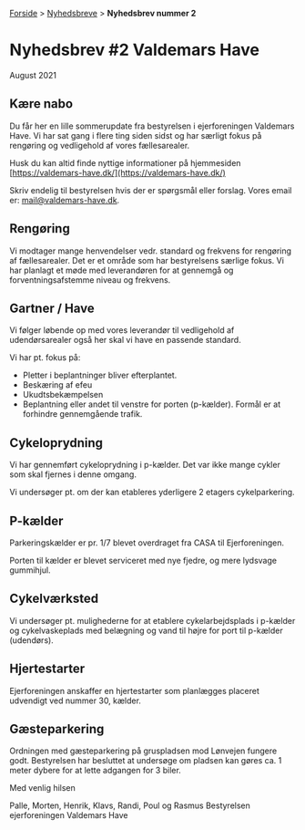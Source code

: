 [Forside](/) > [Nyhedsbreve](/nyhedsbreve) > **Nyhedsbrev nummer 2**

# Nyhedsbrev #2 Valdemars Have

August 2021

## Kære nabo

Du får her en lille sommerupdate fra bestyrelsen i ejerforeningen Valdemars Have. Vi har sat gang i flere ting siden sidst og har særligt fokus på rengøring og vedligehold af vores fællesarealer.

Husk du kan altid finde nyttige informationer på hjemmesiden [https://valdemars-have.dk/](https://valdemars-have.dk/) 

Skriv endelig til bestyrelsen hvis der er spørgsmål eller forslag. Vores email er: mail@valdemars-have.dk.

## Rengøring

Vi modtager mange henvendelser vedr. standard og frekvens for rengøring af fællesarealer. Det er et område som har bestyrelsens særlige fokus. Vi har planlagt et møde med leverandøren for at gennemgå og forventningsafstemme niveau og frekvens.

## Gartner / Have

Vi følger løbende op med vores leverandør til vedligehold af udendørsarealer også her skal vi have en passende standard.

Vi har pt. fokus på:

- Pletter i beplantninger bliver efterplantet.
- Beskæring af efeu
- Ukudtsbekæmpelsen
- Beplantning eller andet til venstre for porten (p-kælder). Formål er at forhindre gennemgående trafik.

## Cykeloprydning

Vi har gennemført cykeloprydning i p-kælder. Det var ikke mange cykler som skal fjernes i denne omgang.

Vi undersøger pt. om der kan etableres yderligere 2 etagers cykelparkering.

## P-kælder

Parkeringskælder er pr. 1/7 blevet overdraget fra CASA til Ejerforeningen.

Porten til kælder er blevet serviceret med nye fjedre, og mere lydsvage gummihjul.

## Cykelværksted

Vi undersøger pt. mulighederne for at etablere cykelarbejdsplads i p-kælder og cykelvaskeplads med belægning og vand til højre for port til p-kælder (udendørs).

## Hjertestarter

Ejerforeningen anskaffer en hjertestarter som planlægges placeret udvendigt ved nummer 30, kælder.

## Gæsteparkering

Ordningen med gæsteparkering på gruspladsen mod Lønvejen fungere godt. Bestyrelsen har besluttet at undersøge om pladsen kan gøres ca. 1 meter dybere for at lette adgangen for 3 biler.

Med venlig hilsen

Palle, Morten, Henrik, Klavs, Randi, Poul og Rasmus
Bestyrelsen ejerforeningen Valdemars Have